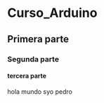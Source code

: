 # Curso\_Arduino

## Primera parte

### Segunda parte

#### tercera parte





hola mundo syo pedro





